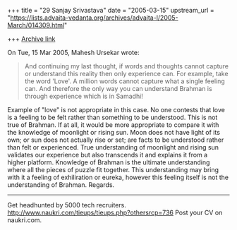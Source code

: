 +++
title = "29 Sanjay Srivastava"
date = "2005-03-15"
upstream_url = "https://lists.advaita-vedanta.org/archives/advaita-l/2005-March/014309.html"

+++
[Archive link](https://lists.advaita-vedanta.org/archives/advaita-l/2005-March/014309.html)


On Tue, 15 Mar 2005, Mahesh Ursekar wrote:

  > And continuing my last thought, if words and thoughts cannot capture
 > or understand this reality then only experience can. For example, take
 > the word 'Love'. A million words cannot capture what a single feeling
 > can. And therefore the only way you can understand Brahman is through
 > experience which is in Samadhi!

Example of "love" is not appropriate in this case. No one contests that love 
is a feeling to be felt rather than something to be understood. This is not 
true of Brahman. If at all, it would be more appropriate to compare it with 
the knowledge of moonlight or rising sun. Moon does not have light of its 
own; or sun does not actually rise or set; are facts to be understood rather 
than felt or experienced. True understanding of moonlight and rising sun 
validates our experience but also transcends it and explains it from a  
higher platform. Knowledge of Brahman is the ultimate understanding where 
all the pieces of puzzle fit together. This understanding may bring with it 
a feeling of exhiliration or eureka, however this feeling itself is not the 
understanding of Brahman. Regards.

_________________________________________________________________
Get headhunted by 5000 tech recruiters. 
http://www.naukri.com/tieups/tieups.php?othersrcp=736 Post your CV on 
naukri.com.


